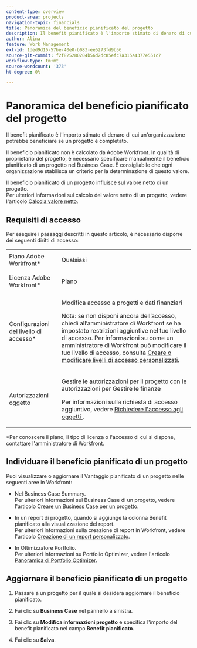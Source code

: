 ```yaml
---
content-type: overview
product-area: projects
navigation-topic: financials
title: Panoramica del beneficio pianificato del progetto
description: Il benefit pianificato è l'importo stimato di denaro di cui un'organizzazione potrebbe beneficiare se un progetto è completato.
author: Alina
feature: Work Management
exl-id: 1ded9d16-57be-40e0-b083-ee5273fd9b56
source-git-commit: f2f825280204b56d2dc85efc7a315a4377e551c7
workflow-type: tm+mt
source-wordcount: '373'
ht-degree: 0%

---
```


# Panoramica del beneficio pianificato del progetto

Il benefit pianificato è l&#39;importo stimato di denaro di cui un&#39;organizzazione potrebbe beneficiare se un progetto è completato.

Il beneficio pianificato non è calcolato da Adobe Workfront. In qualità di proprietario del progetto, è necessario specificare manualmente il beneficio pianificato di un progetto nel Business Case. È consigliabile che ogni organizzazione stabilisca un criterio per la determinazione di questo valore.

Il beneficio pianificato di un progetto influisce sul valore netto di un progetto.\
Per ulteriori informazioni sul calcolo del valore netto di un progetto, vedere l&#39;articolo [Calcola valore netto](../../../manage-work/projects/project-finances/calculate-net-value.md).

## Requisiti di accesso

Per eseguire i passaggi descritti in questo articolo, è necessario disporre dei seguenti diritti di accesso:

<table style="table-layout:auto"> 
 <col> 
 <col> 
 <tbody> 
  <tr> 
   <td role="rowheader">Piano Adobe Workfront*</td> 
   <td> <p>Qualsiasi</p> </td> 
  </tr> 
  <tr> 
   <td role="rowheader">Licenza Adobe Workfront*</td> 
   <td> <p>Piano </p> </td> 
  </tr> 
  <tr> 
   <td role="rowheader">Configurazioni del livello di accesso*</td> 
   <td> <p>Modifica accesso a progetti e dati finanziari</p> <p>Nota: se non disponi ancora dell’accesso, chiedi all’amministratore di Workfront se ha impostato restrizioni aggiuntive nel tuo livello di accesso. Per informazioni su come un amministratore di Workfront può modificare il tuo livello di accesso, consulta <a href="../../../administration-and-setup/add-users/configure-and-grant-access/create-modify-access-levels.md" class="MCXref xref">Creare o modificare livelli di accesso personalizzati</a>.</p> </td> 
  </tr> 
  <tr> 
   <td role="rowheader">Autorizzazioni oggetto</td> 
   <td> <p>Gestire le autorizzazioni per il progetto con le autorizzazioni per Gestire le finanze</p> <p>Per informazioni sulla richiesta di accesso aggiuntivo, vedere <a href="../../../workfront-basics/grant-and-request-access-to-objects/request-access.md" class="MCXref xref">Richiedere l'accesso agli oggetti </a>.</p> </td> 
  </tr> 
 </tbody> 
</table>

&#42;Per conoscere il piano, il tipo di licenza o l&#39;accesso di cui si dispone, contattare l&#39;amministratore di Workfront.

## Individuare il beneficio pianificato di un progetto

Puoi visualizzare o aggiornare il Vantaggio pianificato di un progetto nelle seguenti aree in Workfront:

* Nel Business Case Summary.\
  Per ulteriori informazioni sul Business Case di un progetto, vedere l&#39;articolo [Creare un Business Case per un progetto](../../../manage-work/projects/define-a-business-case/create-business-case.md).

* In un report di progetto, quando si aggiunge la colonna Benefit pianificato alla visualizzazione del report.\
  Per ulteriori informazioni sulla creazione di report in Workfront, vedere l&#39;articolo [Creazione di un report personalizzato](../../../reports-and-dashboards/reports/creating-and-managing-reports/create-custom-report.md).

* In Ottimizzatore Portfolio.\
  Per ulteriori informazioni su Portfolio Optimizer, vedere l&#39;articolo [Panoramica di Portfolio Optimizer](../../../manage-work/portfolios/portfolio-optimizer/portfolio-optimizer-overview.md).

## Aggiornare il beneficio pianificato di un progetto

1. Passare a un progetto per il quale si desidera aggiornare il beneficio pianificato.
1. Fai clic su **Business Case** nel pannello a sinistra.
1. Fai clic su **Modifica informazioni progetto** e specifica l&#39;importo del benefit pianificato nel campo **Benefit pianificato**.

1. Fai clic su **Salva**.
